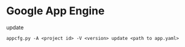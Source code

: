 # Google App Engine

update
```
appcfg.py -A <project id> -V <version> update <path to app.yaml>
```
